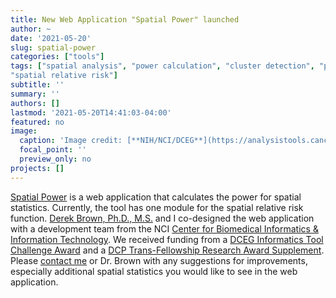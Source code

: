 ```yaml
---
title: New Web Application "Spatial Power" launched
author: ~
date: '2021-05-20'
slug: spatial-power
categories: ["tools"]
tags: ["spatial analysis", "power calculation", "cluster detection", "point pattern", "kernel density estimation", 
"spatial relative risk"]
subtitle: ''
summary: ''
authors: []
lastmod: '2021-05-20T14:41:03-04:00'
featured: no
image:
  caption: 'Image credit: [**NIH/NCI/DCEG**](https://analysistools.cancer.gov/spatial-power)'
  focal_point: ''
  preview_only: no
projects: []
---
```


[Spatial Power](https://analysistools.cancer.gov/spatial-power) is a web application that calculates the power for spatial statistics. Currently, the tool has one module for the spatial relative risk function. [Derek Brown, Ph.D., M.S.](https://dceg.cancer.gov/fellowship-training/what-our-fellows-do/meet-current-fellows/iteb-fellows#derek-brown-phd-postdoctoral-fellow) and I co-designed the web application with a development team from the NCI [Center for Biomedical Informatics & Information Technology](https://datascience.cancer.gov/). We received funding from a [DCEG Informatics Tool Challenge Award](/post/tools) and a [DCP Trans-Fellowship Research Award Supplement](/post/tfra-2021). Please [contact me](/profile) or Dr. Brown with any suggestions for improvements, especially additional spatial statistics you would like to see in the web application.